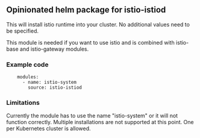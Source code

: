 ## Opinionated helm package for istio-istiod ##
This will install istio runtime into your cluster. No additional values need to be specified.

This module is needed if you want to use istio and is combined with istio-base and istio-gateway modules.

### Example code ###

```
    modules:
      - name: istio-system
        source: istio-istiod

```

### Limitations ###
Currently the module has to use the name "istio-system" or it will not function correctly. Multiple installations are not supported at this point. One per Kubernetes cluster is allowed.
